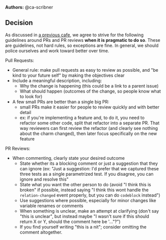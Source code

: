 **Authors:** @ca-scribner

## Decision

As discussed in [a previous cafe](https://github.com/canonical/observability-team/issues/18), we agree to strive for the following guidelines around PRs and PR reviews **when it is pragmatic to do so**.  These are guidelines, not hard rules, so exceptions are fine.  In general, we should police ourselves and work toward better over time.

Pull Requests:
* General rule: make pull requests as easy to review as possible, and "be kind to your future self" by making the objectives clear
* Include a meaningful description, including:
  * Why the change is happening (this could be a link to a parent issue)
  * What should happen (outcomes of the change, so people know what to look for)
* A few small PRs are better than a single big PR:
  * small PRs make it easier for people to review quickly and with better detail
  * ex: if you're implementing a feature and, to do it, you need to refactor some other code, split that refactor into a separate PR.  That way reviewers can first review the refactor (and clearly see nothing about the charm changed), then later focus specifically on the new feature

PR Reviews:
* When commenting, clearly state your desired outcome
  * State whether its a blocking comment or just a suggestion that they can ignore (ex: "Just a suggestion: I'd prefer that we captured these three tests as a single parametrized test.  If you disagree, you can ignore and resolve this"
  * State what you want the other person to do (avoid "I think this is broken" if possible, instead saying "I think this wont handle the `relation-changed` event properly, but you can do ```codeblock``` instead")
  * Use suggestions where possible, especially for minor changes like variable renames or comments
  * When something is unclear, make an attempt at clarifying (don't say "this is unclear", but instead maybe "I wasn't sure if this should return X or Y, should the comment here be '..."?")
  * If you find yourself writing "this is a nit"; consider omitting the comment altogether.
